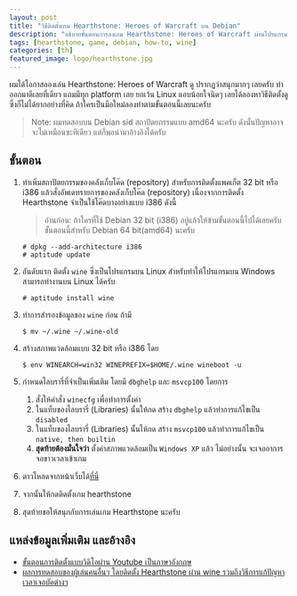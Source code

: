```yaml
---
layout: post
title: "วิธีติดตั้งเกม Hearthstone: Heroes of Warcraft บน Debian"
description: "อธิบายขั้นตอนการลงเกม Hearthstone: Heroes of Warcraft ผ่านโปรแกรม wine พร้อมวิธีแก้ปัญหา"
tags: [hearthstone, game, debian, how-to, wine]
categories: [th]
featured_image: logo/hearthstone.jpg
---
```


ผมได้โอกาสลองเล่น Hearthstone: Heroes of Warcraft ดู ปรากฏว่าสนุกมากๆ เลยครับ ทำออกมาดีเลยที่เดียว แถมมีทุก platform เลย ยกเว้น Linux แอบน้อยใจนิดๆ เลยได้ลองหาวิธีติดตั้งดู ซึ่งก็ไม่ได้ยากอย่างที่คิด ถ้าใครเป็นมือใหม่ลองทำตามขั้นตอนนี้เลยนะครับ

> Note: ผมทดสอบบน Debian sid สถาปัตยกรรมแบบ amd64 นะครับ ดังนั้นปัญหาอาจจะไม่เหมือนซะทีเดียว แต่ก็พอนำมาอ้างอิงได้ครับ

## ขั้นตอน
1. ทำเพิ่มสถาปัตยกรรมของคลังเก็บโค๊ด (repository) สำหรับการติดตั้งแพคเก็ต 32 bit หรือ i386 แล้วสั่งอัพเดทรายการของคลังเก็บโค๊ด (repository) เนื่องจากการติดตั้ง Hearthstone จำเป็นใช้โค๊ดบางอย่างแบบ i386 ดังนี้

    > อ่านก่อน: ถ้าใครที่ใช้ Debian 32 bit (i386) อยู่แล้วให้ข้ามขั้นตอนนี้ไปได้เลยครับ ขั้นตอนนี้สำหรับ Debian 64 bit(amd64) นะครับ

    ```
    # dpkg --add-architecture i386
    # aptitude update
    ```

1. อันดับแรก ติดตั้ง `wine` ซึ่งเป็นโปรแกรมบน Linux สำหรับทำให้โปรแกรมบน Windows สามารถทำงานบน Linux ได้ครับ

    ```
    # aptitude install wine
    ```
    
1. ทำการสำรองข้อมูลของ `wine` ก่อน ถ้ามี

    ```
    $ mv ~/.wine ~/.wine-old
    ```
    
1. สร้างสภาพแวดล้อมแบบ 32 bit หรือ i386 โดย

    ```
    $ env WINEARCH=win32 WINEPREFIX=$HOME/.wine wineboot -u
    ```
    
1. กำหนดไลบรารี่ที่จำเป็นเพิ่มเติม โดยมี `dbghelp` และ `msvcp100` โดยการ

    1. สั่งให้คำสั่ง `winecfg` เพื่อทำการตั้งค่า
    1. ในแท็บของไลบรารี่ (Libraries) นั้นให้กด สร้าง `dbghelp` แล้วทำการแก้ไขเป็น `disabled`
    1. ในแท็บของไลบรารี่ (Libraries) นั้นให้กด สร้าง `msvcp100` แล้วทำการแก้ไขเป็น `native, then builtin`
    1. **สุดท้ายต้องมั่นใจว่า** ตั้งค่าสภาพแวดล้อมเป็น `Windows XP` แล้ว ไม่อย่างนั้น จะเจออาการจอขาวเวลาเข้าเกม

1. ดาวโหลดจากหน้าเว็บได้[ที่นี่](http://eu.battle.net/hearthstone/en/)
1. จากนั้นให้กดติดตั้งเกม hearthstone 
1. สุดท้ายขอให้สนุกกับการเล่นเกม Hearthstone นะครับ
 
## แหล่งข้อมูลเพิ่มเติม และอ้างอิง
- [ขั้นตอนการติดตั้งแบบวิดิโอผ่าน Youtube เป็นภาษาอังกฤษ](https://www.youtube.com/watch?v=WZyEu2OrgzU)
- [ผลการทดสอบของผู้เล่นคนอื่นๆ โดยติดตั้ง Hearthstone ผ่าน wine รวมถึงวิธีการแก้ปัญหา เวลาเจอบัคต่างๆ](https://appdb.winehq.org/objectManager.php?sClass=version&iId=30038)
